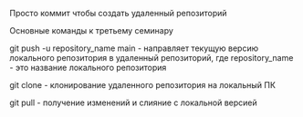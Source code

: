  Просто коммит чтобы создать удаленный репозиторий

Основные команды к третьему семинару

 git push -u repository_name main - направляет текущую версию локального репозитория в удаленный репозиторий, где repository_name - это название локального репозитория

git clone - клонирование удаленного репозитория на локальный ПК

git pull - получение изменений и слияние с локальной версией
